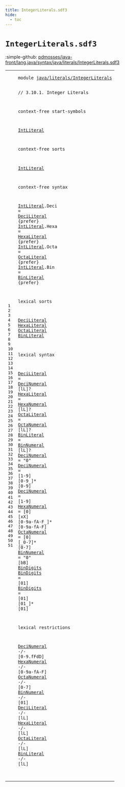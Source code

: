 ```yaml
---
title: IntegerLiterals.sdf3
hide:
  - toc
---
```


# `IntegerLiterals.sdf3`

:simple-github: [pdmosses/java-front/lang.java/syntax/java/literals/IntegerLiterals.sdf3]

[pdmosses/java-front/lang.java/syntax/java/literals/IntegerLiterals.sdf3]: https://github.com/pdmosses/java-front/blob/master/lang.java/syntax/java/literals/IntegerLiterals.sdf3 "The source file on GitHub"

<div class="sdf3"><table class="highlighttable"><tbody><tr><td class="linenos"><div class="linenodiv"><pre><span></span>1
2
3
4
5
6
7
8
9
10
11
12
13
14
15
16
17
18
19
20
21
22
23
24
25
26
27
28
29
30
31
32
33
34
35
36
37
38
39
40
41
42
43
44
45
46
47
48
49
50
51
</pre></div></td>
<td class="code"><pre><code><span class="keyword">module</span> <a href="../Main.sdf3/#java/literals/IntegerLiterals_56_85" id="java/literals/IntegerLiterals_7_36" title="Referenced at ../Main.sdf3 line 6">java/literals/IntegerLiterals</a>

<span class="layout">// 3.10.1. Integer Literals</span>

<span class="keyword">context-free start-symbols</span>
  
  <a href="#IntLiteral_135_145" id="IntLiteral_99_109" title="Defined at line 11, 15, 16, 17, 18">IntLiteral</a>

<span class="keyword">context-free sorts</span>
  
  <a href="#IntLiteral_99_109" id="IntLiteral_135_145" title="Referenced at line 7; ../Main.sdf3 line 19">IntLiteral</a>

<span class="keyword">context-free syntax</span>

  <a href="#IntLiteral_99_109" id="IntLiteral_170_180" title="Referenced at line 7; ../Main.sdf3 line 19">IntLiteral</a>.<span class="cons_Constructor"><span id="Deci_181_185" title="Not referenced locally, nor via imports">Deci</span></span> = <a href="#DeciLiteral_352_363" id="DeciLiteral_188_199" title="Defined at line 22, 29">DeciLiteral</a> {<span class="keyword">prefer</span>}
  <a href="#IntLiteral_99_109" id="IntLiteral_211_221" title="Referenced at line 7; ../Main.sdf3 line 19">IntLiteral</a>.<span class="cons_Constructor"><span id="Hexa_222_226" title="Not referenced locally, nor via imports">Hexa</span></span> = <a href="#HexaLiteral_366_377" id="HexaLiteral_229_240" title="Defined at line 23, 30">HexaLiteral</a> {<span class="keyword">prefer</span>}
  <a href="#IntLiteral_99_109" id="IntLiteral_252_262" title="Referenced at line 7; ../Main.sdf3 line 19">IntLiteral</a>.<span class="cons_Constructor"><span id="Octa_263_267" title="Not referenced locally, nor via imports">Octa</span></span> = <a href="#OctaLiteral_380_391" id="OctaLiteral_270_281" title="Defined at line 24, 31">OctaLiteral</a> {<span class="keyword">prefer</span>}
  <a href="#IntLiteral_99_109" id="IntLiteral_293_303" title="Referenced at line 7; ../Main.sdf3 line 19">IntLiteral</a>.<span class="cons_Constructor"><span id="Bin_304_307" title="Not referenced locally, nor via imports">Bin</span></span>  = <a href="#BinLiteral_394_404" id="BinLiteral_311_321" title="Defined at line 25, 32">BinLiteral</a>  {<span class="keyword">prefer</span>}
  
<span class="keyword">lexical sorts</span>

  <a href="#DeciLiteral_188_199" id="DeciLiteral_352_363" title="Referenced at line 15, 48">DeciLiteral</a>
  <a href="#HexaLiteral_229_240" id="HexaLiteral_366_377" title="Referenced at line 16, 49">HexaLiteral</a>
  <a href="#OctaLiteral_270_281" id="OctaLiteral_380_391" title="Referenced at line 17, 50">OctaLiteral</a>
  <a href="#BinLiteral_311_321" id="BinLiteral_394_404" title="Referenced at line 18, 51">BinLiteral</a>

<span class="keyword">lexical syntax</span>

  <a href="#DeciLiteral_188_199" id="DeciLiteral_424_435" title="Referenced at line 15, 48">DeciLiteral</a> = <a href="#DeciNumeral_560_571" id="DeciNumeral_438_449" title="Defined at line 33, 34, 35">DeciNumeral</a> [<span class="cons_Regular">l</span><span class="cons_Regular">L</span>]?
  <a href="#HexaLiteral_229_240" id="HexaLiteral_458_469" title="Referenced at line 16, 49">HexaLiteral</a> = <a href="#HexaNumeral_639_650" id="HexaNumeral_472_483" title="Defined at line 36">HexaNumeral</a> [<span class="cons_Regular">l</span><span class="cons_Regular">L</span>]?
  <a href="#OctaLiteral_270_281" id="OctaLiteral_492_503" title="Referenced at line 17, 50">OctaLiteral</a> = <a href="#OctaNumeral_691_702" id="OctaNumeral_506_517" title="Defined at line 37">OctaNumeral</a> [<span class="cons_Regular">l</span><span class="cons_Regular">L</span>]?
  <a href="#BinLiteral_311_321" id="BinLiteral_526_536" title="Referenced at line 18, 51">BinLiteral</a>  = <a href="#BinNumeral_726_736" id="BinNumeral_540_550" title="Defined at line 38">BinNumeral</a>  [<span class="cons_Regular">l</span><span class="cons_Regular">L</span>]?
  <a href="#DeciNumeral_438_449" id="DeciNumeral_560_571" title="Referenced at line 29, 44">DeciNumeral</a> = <span class="cons_Lit">"0"</span>
  <a href="#DeciNumeral_438_449" id="DeciNumeral_580_591" title="Referenced at line 29, 44">DeciNumeral</a> = [<span class="cons_Regular">1</span>-<span class="cons_Regular">9</span>] [<span class="cons_Regular">0</span>-<span class="cons_Regular">9</span>\_]* [<span class="cons_Regular">0</span>-<span class="cons_Regular">9</span>]
  <a href="#DeciNumeral_438_449" id="DeciNumeral_617_628" title="Referenced at line 29, 44">DeciNumeral</a> = [<span class="cons_Regular">1</span>-<span class="cons_Regular">9</span>]
  <a href="#HexaNumeral_472_483" id="HexaNumeral_639_650" title="Referenced at line 30, 45">HexaNumeral</a> = [<span class="cons_Regular">0</span>] [<span class="cons_Regular">x</span><span class="cons_Regular">X</span>] [<span class="cons_Regular">0</span>-<span class="cons_Regular">9</span><span class="cons_Regular">a</span>-<span class="cons_Regular">f</span><span class="cons_Regular">A</span>-<span class="cons_Regular">F</span>\_]* [<span class="cons_Regular">0</span>-<span class="cons_Regular">9</span><span class="cons_Regular">a</span>-<span class="cons_Regular">f</span><span class="cons_Regular">A</span>-<span class="cons_Regular">F</span>]
  <a href="#OctaNumeral_506_517" id="OctaNumeral_691_702" title="Referenced at line 31, 46">OctaNumeral</a> = [<span class="cons_Regular">0</span>] [\_<span class="cons_Regular">0</span>-<span class="cons_Regular">7</span>]* [<span class="cons_Regular">0</span>-<span class="cons_Regular">7</span>]
  <a href="#BinNumeral_540_550" id="BinNumeral_726_736" title="Referenced at line 32, 47">BinNumeral</a>  = <span class="cons_Lit">"0"</span> [<span class="cons_Regular">b</span><span class="cons_Regular">B</span>] <a href="#BinDigits_761_770" id="BinDigits_749_758" title="Defined at line 39, 40">BinDigits</a>
  <a href="#BinDigits_749_758" id="BinDigits_761_770" title="Referenced at line 38">BinDigits</a>   = [<span class="cons_Regular">0</span><span class="cons_Regular">1</span>]
  <a href="#BinDigits_749_758" id="BinDigits_782_791" title="Referenced at line 38">BinDigits</a>   = [<span class="cons_Regular">0</span><span class="cons_Regular">1</span>] [<span class="cons_Regular">0</span><span class="cons_Regular">1</span>\_]* [<span class="cons_Regular">0</span><span class="cons_Regular">1</span>]

<span class="keyword">lexical restrictions</span>

  <a href="#DeciNumeral_560_571" id="DeciNumeral_839_850" title="Defined at line 33, 34, 35">DeciNumeral</a> -/- [<span class="cons_Regular">0</span>-<span class="cons_Regular">9</span>\.<span class="cons_Regular">f</span><span class="cons_Regular">F</span><span class="cons_Regular">d</span><span class="cons_Regular">D</span>]
  <a href="#HexaNumeral_639_650" id="HexaNumeral_869_880" title="Defined at line 36">HexaNumeral</a> -/- [<span class="cons_Regular">0</span>-<span class="cons_Regular">9</span><span class="cons_Regular">a</span>-<span class="cons_Regular">f</span><span class="cons_Regular">A</span>-<span class="cons_Regular">F</span>]
  <a href="#OctaNumeral_691_702" id="OctaNumeral_899_910" title="Defined at line 37">OctaNumeral</a> -/- [<span class="cons_Regular">0</span>-<span class="cons_Regular">7</span>]
  <a href="#BinNumeral_726_736" id="BinNumeral_923_933" title="Defined at line 38">BinNumeral</a>  -/- [<span class="cons_Regular">0</span><span class="cons_Regular">1</span>]
  <a href="#DeciLiteral_352_363" id="DeciLiteral_946_957" title="Defined at line 22, 29">DeciLiteral</a> -/- [<span class="cons_Regular">l</span><span class="cons_Regular">L</span>]
  <a href="#HexaLiteral_366_377" id="HexaLiteral_969_980" title="Defined at line 23, 30">HexaLiteral</a> -/- [<span class="cons_Regular">l</span><span class="cons_Regular">L</span>]
  <a href="#OctaLiteral_380_391" id="OctaLiteral_992_1003" title="Defined at line 24, 31">OctaLiteral</a> -/- [<span class="cons_Regular">l</span><span class="cons_Regular">L</span>]
  <a href="#BinLiteral_394_404" id="BinLiteral_1015_1025" title="Defined at line 25, 32">BinLiteral</a>  -/- [<span class="cons_Regular">l</span><span class="cons_Regular">L</span>]  
</code></pre></td></tr></tbody></table></div>